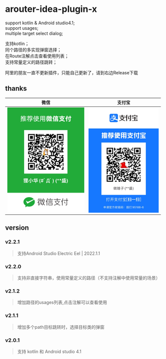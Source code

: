 # arouter-idea-plugin-x
support kotlin &amp; Android studio4.1;  
support usages;  
multiple target select dialog;  

支持kotlin；  
同个路径的多实现弹窗选择；  
在Route注解点击查看使用列表；  
支持常量定义的路径跳转；  

阿里的朋友一直不更新插件，只能自己更新了，请到右边Release下载

## thanks   
|微信|支付宝|
|----|----|
|![wechat](https://github.com/huage2580/arouter-idea-plugin-x/blob/master/wechat.png)|![wechat](https://github.com/huage2580/arouter-idea-plugin-x/blob/master/alipay.png)|

## version
### v2.2.1
>支持Android Studio Electric Eel | 2022.1.1
### v2.2.0
>支持非直接字符串，使用常量定义的路径（不支持注解中使用常量的场景）  
### v2.1.2
>增加路径的usages列表,点击注解可以查看使用
### v2.1.1 
>增加多个path目标跳转时，选择目标类的弹窗
### v2.0.1
>支持 kotlin 和 Android studio 4.1
